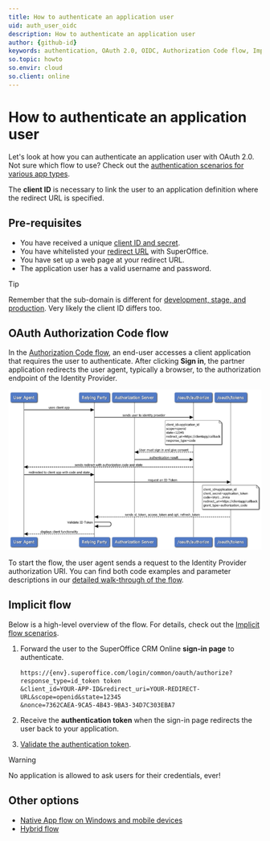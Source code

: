 ```yaml
---
title: How to authenticate an application user
uid: auth_user_oidc
description: How to authenticate an application user
author: {github-id}
keywords: authentication, OAuth 2.0, OIDC, Authorization Code flow, Implicit flow
so.topic: howto
so.envir: cloud
so.client: online
---
```


# How to authenticate an application user

Let's look at how you can authenticate an application user with OAuth 2.0. Not sure which flow to use? Check out the [authentication scenarios for various app types][7].

The **client ID** is necessary to link the user to an application definition where the redirect URL is specified.

## Pre-requisites

* You have received a unique [client ID and secret][2].
* You have whitelisted your [redirect URL][3] with SuperOffice.
* You have set up a web page at your redirect URL.
* The application user has a valid username and password.

> [!TIP]
> Remember that the sub-domain is different for [development, stage, and production][4]. Very likely the client ID differs too.

## OAuth Authorization Code flow

In the [Authorization Code flow][6], an end-user accesses a client application that requires the user to authenticate. After clicking **Sign in**, the partner application redirects the user agent, typically a browser, to the authorization endpoint of the Identity Provider.

![oauth-code-flow][img1]

To start the flow, the user agent sends a request to the Identity Provider authorization URI. You can find both code examples and parameter descriptions in our [detailed walk-through of the flow][6].

## Implicit flow

Below is a high-level overview of the flow. For details, check out the [Implicit flow scenarios][1].

1. Forward the user to the SuperOffice CRM Online **sign-in page** to authenticate.

    ```http
    https://{env}.superoffice.com/login/common/oauth/authorize?response_type=id_token token
    &client_id=YOUR-APP-ID&redirect_uri=YOUR-REDIRECT-URL&scope=openid&state=12345
    &nonce=7362CAEA-9CA5-4B43-9BA3-34D7C303EBA7
    ```

2. Receive the **authentication token** when the sign-in page redirects the user back to your application.

3. [Validate the authentication token][5].

> [!WARNING]
> No application is allowed to ask users for their credentials, ever!

## Other options

* [Native App flow on Windows and mobile devices][9]
* [Hybrid flow][8]

<!-- Referenced links -->
[1]: implicit-flow.md
[2]: ../../../../apps/terminology.md
[3]: ../../../../apps/redirects/index.md
[4]: ../../../../apps/getting-started/app-envir.md
[5]: ../validate-security-tokens.md
[6]: auth-code-flow.md
[7]: ../which-flow-to-use.md
[8]: hybrid-flow.md
[9]: native-apps.md

<!-- Referenced images -->
[img1]: media/oauth-code-flow.png
